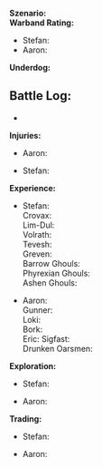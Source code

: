 **Szenario:**  
**Warband Rating:**  
 - Stefan: 
 - Aaron: 

**Underdog:** 
 
**Battle Log:**  
- 
- 
 
**Injuries:**  
* Aaron:

* Stefan:
 
**Experience:**  
* Stefan:  
Crovax:  
Lim-Dul:  
Volrath:  
Tevesh:  
Greven:  
Barrow Ghouls:  
Phyrexian Ghouls:  
Ashen Ghouls:  

* Aaron:  
Gunner:  
Loki:  
Bork:  
Eric: 
Sigfast:  
Drunken Oarsmen:  

**Exploration:**  
* Stefan: 

* Aaron: 

**Trading:**  
* Stefan: 

* Aaron: 
